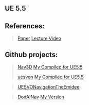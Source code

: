 ## UE 5.5
## References:
> [Paper](https://www.gameaipro.com/GameAIPro3/GameAIPro3_Chapter21_3D_Flight_Navigation_Using_Sparse_Voxel_Octrees.pdf)  [Lecture Video](https://www.gdcvault.com/play/1022016/Getting-off-the-NavMesh-Navigating)
> 
## Github projects:
> [Nav3D](https://github.com/darbycostello/Nav3D?tab=readme-ov-file)   [My Compiled for UE5.5](https://github.com/patrickhuangcheng/Nav3D/tree/UE-5.5)
> 
> [uesvon](https://github.com/midgen/uesvon) [My Compiled for UE5.5](https://github.com/patrickhuangcheng/Nav3D/tree/UE-5.5)

> [UESVONavigationTheEmidee](https://github.com/patrickhuangcheng/UESVONavigationTheEmidee/tree/5.3)

> [DonAINav](https://github.com/FAUSheppy/DonAINavigation) [My Version](https://github.com/patrickhuangcheng/DonAINavigation)
>
